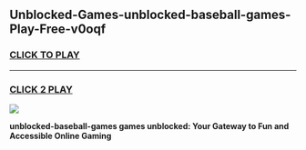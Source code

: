 
## Unblocked-Games-unblocked-baseball-games-Play-Free-v0oqf
<h3>
<a href="https://premium76.site?title=unblocked-baseball-games&ref=21A">CLICK TO PLAY</a></h3>
<hr>

<h3>
<a href="https://premium76.site?title=unblocked-baseball-games&ref=21A">CLICK 2 PLAY</a>
  
</h3>

<a href="https://premium76.site?title=unblocked-baseball-games&ref=21A"><img src="https://clearcache.store/games.png"></a>


**unblocked-baseball-games games unblocked: Your Gateway to Fun and Accessible Online Gaming**
